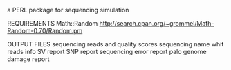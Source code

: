 a PERL package for sequencing simulation

REQUIREMENTS
	Math::Random	http://search.cpan.org/~grommel/Math-Random-0.70/Random.pm

OUTPUT FILES
	sequencing reads and quality scores
	sequencing name whit reads info
	SV report
	SNP report
	sequencing error report
	palo genome damage report


